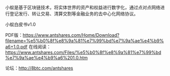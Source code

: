小蚁是基于区块链技术，将实体世界的资产和权益进行数字化，通过点对点网络进行登记发行、转让交易、清算交割等金融业务的去中心化网络协议。

小蚁白皮书v1.0

PDF版：https://www.antshares.com/Home/Download?filename=%e5%b0%8f%e8%9a%81%e7%99%bd%e7%9a%ae%e4%b9%a6+1.0.pdf
在线阅读：https://www.antshares.com/Files/%e5%b0%8f%e8%9a%81%e7%99%bd%e7%9a%ae%e4%b9%a6%201.0.htm

论坛：http://8btc.com/antshares
